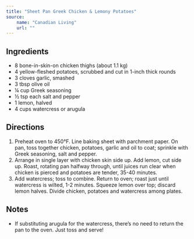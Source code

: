 ```yaml
---
title: "Sheet Pan Greek Chicken & Lemony Potatoes"
source:
    name: "Canadian Living"
    url: ""
---
```


## Ingredients

-   8 bone-in-skin-on chicken thighs (about 1.1 kg)
-   4 yellow-fleshed potatoes, scrubbed and cut in 1-inch thick rounds
-   3 cloves garlic, smashed
-   3 tbsp olive oil
-   ¼ cup Greek seasoning
-   ½ tsp each salt and pepper
-   1 lemon, halved
-   4 cups watercress or arugula

## Directions

1. Preheat oven to 450°F. Line baking sheet with parchment paper. On pan, toss together chicken, potatoes, garlic and oil to coat; sprinkle with Greek seasoning, salt and pepper.
1. Arrange in single layer with chicken skin side up. Add lemon, cut side up. Roast, rotating pan halfway through, until juices run clear when chicken is pierced and potatoes are tender, 35-40 minutes.
1. Add watercress; toss to combine. Return to oven; roast just until watercress is wilted, 1-2 minutes. Squeeze lemon over top; discard lemon halves. Divide chicken, potatoes and watercress among plates.

## Notes

-   If substituting arugula for the watercress, there’s no need to return the pan to the oven. Just toss and serve!
